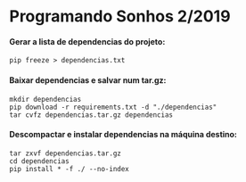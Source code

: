 # Programando Sonhos 2/2019

#### Gerar a lista de dependencias do projeto:

```
pip freeze > dependencias.txt
```

#### Baixar dependencias e salvar num tar.gz:

```
mkdir dependencias
pip download -r requirements.txt -d "./dependencias"
tar cvfz dependencias.tar.gz dependencias
```

#### Descompactar e instalar dependencias na máquina destino:

```
tar zxvf dependencias.tar.gz
cd dependencias
pip install * -f ./ --no-index
```
